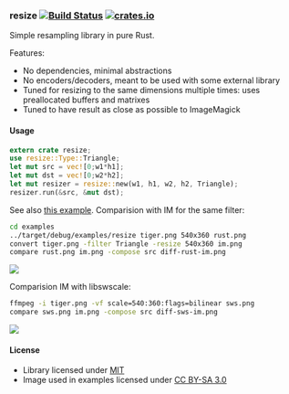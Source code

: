 ### resize [![Build Status](https://travis-ci.org/PistonDevelopers/resize.png?branch=master)](https://travis-ci.org/PistonDevelopers/resize) [![crates.io](https://img.shields.io/crates/v/resize.svg)](https://crates.io/crates/resize)

Simple resampling library in pure Rust.

Features:
* No dependencies, minimal abstractions
* No encoders/decoders, meant to be used with some external library
* Tuned for resizing to the same dimensions multiple times: uses preallocated buffers and matrixes
* Tuned to have result as close as possible to ImageMagick

#### Usage

```rust
extern crate resize;
use resize::Type::Triangle;
let mut src = vec![0;w1*h1];
let mut dst = vec![0;w2*h2];
let mut resizer = resize::new(w1, h1, w2, h2, Triangle);
resizer.run(&src, &mut dst);
```

See also [this example](examples/resize.rs). Comparision with IM for the same filter:

```bash
cd examples
../target/debug/examples/resize tiger.png 540x360 rust.png
convert tiger.png -filter Triangle -resize 540x360 im.png
compare rust.png im.png -compose src diff-rust-im.png
```

![](https://raw.githubusercontent.com/PistonDevelopers/resize/master/examples/diff-rust-im.png)

Comparision IM with libswscale:

```bash
ffmpeg -i tiger.png -vf scale=540:360:flags=bilinear sws.png
compare sws.png im.png -compose src diff-sws-im.png
```

![](https://raw.githubusercontent.com/PistonDevelopers/resize/master/examples/diff-sws-im.png)

#### License

* Library licensed under [MIT](LICENSE)
* Image used in examples licensed under [CC BY-SA 3.0](https://commons.wikimedia.org/wiki/File%3A08-2011._Panthera_tigris_tigris_-_Texas_Park_-_Lanzarote_-TP04.jpg)
